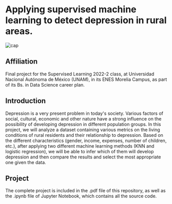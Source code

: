 # Applying supervised machine learning to detect depression in rural areas.
![cap](https://user-images.githubusercontent.com/69726163/180331508-33282feb-3274-4651-8928-cc627d438c2d.jpg)

## Affiliation
Final project for the Supervised Learning 2022-2 class, at Universidad Nacional Autónoma de México (UNAM), in its ENES Morelia Campus, as part of its Bs. in Data Science career plan.

## Introduction 
Depression is a very present problem in today's society. Various factors of social, cultural, economic and other nature have a strong influence on the possibility of developing depression in different population groups. In this project, we will analyze a dataset containing various metrics on the living conditions of rural residents and their relationship to depression. Based on the different characteristics (gender, income, expenses, number of children, etc.), after applying two different machine learning methods (KNN and logistic regression), we will be able to infer which of them will develop depression and then compare the results and select the most appropriate one given the data.


## Project

The complete project is included in the .pdf file of this repository, as well as the .ipynb file of Jupyter Notebook, which contains all the source code.
